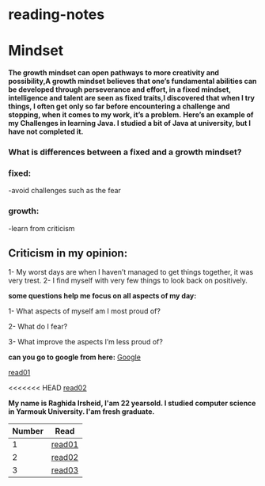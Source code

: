# reading-notes
# Mindset

__The growth mindset can open pathways to more creativity and possibility,A growth mindset believes that one’s fundamental abilities can be developed through perseverance and effort,  in a fixed mindset, intelligence and talent are seen as fixed traits,I discovered that when I try things, I often get only so far before encountering a challenge and stopping, when it comes to my work, it’s a problem.__
__Here’s an example of my Challenges in learning Java. I studied a bit of Java at university, but I have not completed it.__


### What is differences between a fixed and a growth mindset?
### fixed:
-avoid challenges such as the fear

### growth:
-learn from criticism 

## Criticism in my opinion:
1- My worst days are when I haven’t managed to get things together, it was very trest.
2- I find myself with very few things to look back on positively.

**some questions help me focus on all aspects of my day:**

  1- What aspects of myself am I most proud of?
  
  2- What do I fear?
  
  3- What improve the aspects I’m less proud of?
  
  
**can you go to google from here:**  [Google](www.google.com)

[read01](read01)
 
<<<<<<< HEAD
[read02](read02)


__My name is Raghida Irsheid, I'am 22 yearsold. I studied computer science in Yarmouk University. I'am fresh graduate.__

 
 |Number | Read |
 |-------|------|
 | 1     |[read01](read01)|
 | 2     |[read02](read02)|
 | 3     |[read03](read03)|


